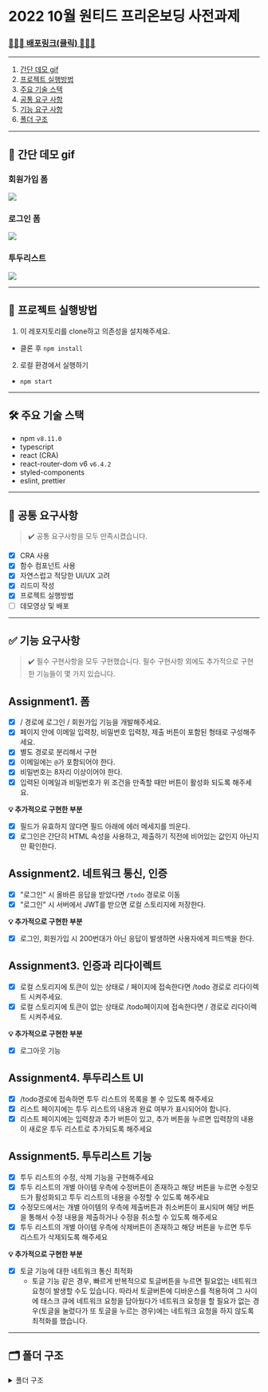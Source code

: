# 2022 10월 원티드 프리온보딩 사전과제

### [🚀🚀🚀 배포링크(클릭) 🚀🚀🚀]()

---

1. [간단 데모 gif](#1)
2. [프로젝트 실행방법](#2)
3. [주요 기술 스택](#3)
4. [공통 요구 사항](#4)
5. [기능 요구 사항](#5)
6. [폴더 구조](#6)

---

<h2 id="1">👀 간단 데모 gif</h2>

### 회원가입 폼

<img src="https://user-images.githubusercontent.com/64957267/195921937-4428928f-a951-4433-963a-b8d4866f4587.gif" />

### 로그인 폼

<img src="https://user-images.githubusercontent.com/64957267/195921946-3942ac84-f466-498d-a61a-9b4e599b256f.gif" />

### 투두리스트

<img src="https://user-images.githubusercontent.com/64957267/195921953-6683d76c-7d0b-4106-b6e1-b74964a95998.gif" />

---

<h2 id="2">🚀 프로젝트 실행방법</h2>

1. 이 레포지토리를 clone하고 의존성을 설치해주세요.

- 클론 후 `npm install`

2. 로컬 환경에서 실행하기

- `npm start`

---

<h2 id="3">🛠 주요 기술 스택</h2>

- npm `v8.11.0`
- typescript
- react (CRA)
- react-router-dom v6 `v6.4.2`
- styled-components
- eslint, prettier

---

<h2 id="4">📝 공통 요구사항</h2>

> ✔️ 공통 요구사항을 모두 만족시켰습니다.

- [x] CRA 사용
- [x] 함수 컴포넌트 사용
- [x] 자연스럽고 적당한 UI/UX 고려
- [x] 리드미 작성
- [x] 프로젝트 실행방법
- [ ] 데모영상 및 배포

---

<h2 id="5">✅ 기능 요구사항</h2>

> ✔️ 필수 구현사항을 모두 구현했습니다.
> 필수 구현사항 외에도 추가적으로 구현한 기능들이 몇 가지 있습니다.

## Assignment1. 폼

- [x] / 경로에 로그인 / 회원가입 기능을 개발해주세요.
- [x] 페이지 안에 이메일 입력창, 비밀번호 입력창, 제출 버튼이 포함된 형태로 구성해주세요.
- [x] 별도 경로로 분리해서 구현
- [x] 이메일에는 `@`가 포함되어야 한다.
- [x] 비밀번호는 8자리 이상이어야 한다.
- [x] 입력된 이메일과 비밀번호가 위 조건을 만족할 때만 버튼이 활성화 되도록 해주세요.

**💡 추가적으로 구현한 부분**

- [x] 필드가 유효하지 않다면 필드 아래에 에러 메세지를 띄운다.
- [x] 로그인은 간단히 HTML 속성을 사용하고, 제출하기 직전에 비어있는 값인지 아닌지만 확인한다.

## Assignment2. 네트워크 통신, 인증

- [x] "로그인" 시 올바른 응답을 받았다면 `/todo` 경로로 이동
- [x] "로그인" 시 서버에서 JWT를 받으면 로컬 스토리지에 저장한다.

**💡 추가적으로 구현한 부분**

- [x] 로그인, 회원가입 시 200번대가 아닌 응답이 발생하면 사용자에게 피드백을 한다.

## Assignment3. 인증과 리다이렉트

- [x] 로컬 스토리지에 토큰이 있는 상태로 / 페이지에 접속한다면 /todo 경로로 리다이렉트 시켜주세요.
- [x] 로컬 스토리지에 토큰이 없는 상태로 /todo페이지에 접속한다면 / 경로로 리다이렉트 시켜주세요.

**💡 추가적으로 구현한 부분**

- [x] 로그아웃 기능

## Assignment4. 투두리스트 UI

- [x] /todo경로에 접속하면 투두 리스트의 목록을 볼 수 있도록 해주세요
- [x] 리스트 페이지에는 투두 리스트의 내용과 완료 여부가 표시되어야 합니다.
- [x] 리스트 페이지에는 입력창과 추가 버튼이 있고, 추가 버튼을 누르면 입력창의 내용이 새로운 투두 리스트로 추가되도록 해주세요

## Assignment5. 투두리스트 기능

- [x] 투두 리스트의 수정, 삭제 기능을 구현해주세요
- [x] 투두 리스트의 개별 아이템 우측에 수정버튼이 존재하고 해당 버튼을 누르면 수정모드가 활성화되고 투두 리스트의 내용을 수정할 수 있도록 해주세요
- [x] 수정모드에서는 개별 아이템의 우측에 제출버튼과 취소버튼이 표시되며 해당 버튼을 통해서 수정 내용을 제출하거나 수정을 취소할 수 있도록 해주세요
- [x] 투두 리스트의 개별 아이템 우측에 삭제버튼이 존재하고 해당 버튼을 누르면 투두 리스트가 삭제되도록 해주세요

**💡 추가적으로 구현한 부분**

- [x] 토글 기능에 대한 네트워크 통신 최적화
  - 토글 기능 같은 경우, 빠르게 반복적으로 토글버튼을 누르면 필요없는 네트워크 요청이 발생할 수도 있습니다. 따라서 토글버튼에 디바운스를 적용하여 그 사이에 태스크 큐에 네트워크 요청을 담아뒀다가 네트워크 요청을 할 필요가 없는 경우(토글을 눌렀다가 또 토글을 누르는 경우)에는 네트워크 요청을 하지 않도록 최적화를 했습니다.

---

<h2 id="6">🗂 폴더 구조</h2>

<details>
<summary>폴더 구조</summary>
<div markdown="1">

```
src
 ┣ components
 ┃ ┣ Todo
 ┃ ┃ ┣ TodoForm.tsx
 ┃ ┃ ┣ TodoItem.tsx
 ┃ ┃ ┣ TodoList.tsx
 ┃ ┃ ┗ index.ts
 ┃ ┗ auth
 ┃ ┃ ┣ AuthFormField.tsx
 ┃ ┃ ┣ AuthFormTemplate.tsx
 ┃ ┃ ┣ ErrorText.tsx
 ┃ ┃ ┣ LoginForm.tsx
 ┃ ┃ ┣ SignupForm.tsx
 ┃ ┃ ┗ index.ts
 ┣ lib
 ┃ ┣ api
 ┃ ┃ ┣ auth.ts
 ┃ ┃ ┗ todo.ts
 ┃ ┣ contexts
 ┃ ┃ ┗ auth.tsx
 ┃ ┣ core
 ┃ ┃ ┗ api.ts
 ┃ ┣ models
 ┃ ┃ ┗ todo.ts
 ┃ ┗ utils
 ┃ ┃ ┣ debounce.ts
 ┃ ┃ ┗ tokenStorage.ts
 ┣ modules
 ┃ ┗ todoManager.ts
 ┣ pages
 ┃ ┣ LoginPage.tsx
 ┃ ┣ SignupPage.tsx
 ┃ ┣ TodoPage.tsx
 ┃ ┗ index.ts
 ┣ App.css
 ┣ App.test.tsx
 ┣ App.tsx
 ┣ index.css
 ┣ index.tsx
 ┣ react-app-env.d.ts
 ┣ reportWebVitals.ts
 ┗ setupTests.ts
```

</div>
</details>
